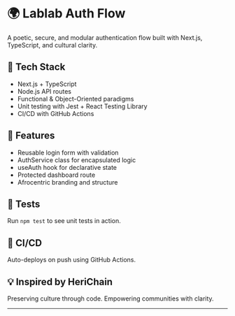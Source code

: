 # 🌍 Lablab Auth Flow 

A poetic, secure, and modular authentication flow built with Next.js, TypeScript, and cultural clarity.

## 🔧 Tech Stack
- Next.js + TypeScript
- Node.js API routes
- Functional & Object-Oriented paradigms
- Unit testing with Jest + React Testing Library
- CI/CD with GitHub Actions

## 🧠 Features
- Reusable login form with validation
- AuthService class for encapsulated logic
- useAuth hook for declarative state
- Protected dashboard route
- Afrocentric branding and structure

## 🧪 Tests
Run `npm test` to see unit tests in action.

## 🚀 CI/CD
Auto-deploys on push using GitHub Actions.

## 💡 Inspired by HeriChain
Preserving culture through code. Empowering communities with clarity.

---

